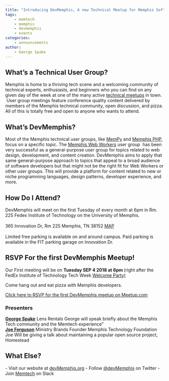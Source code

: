 ```yaml
---
title: "Introducing DevMemphis, A new Technical Meetup for Memphis Software Developers"
tags:
    - memtech
    - memphis
    - devmemphis
    - events
categories:
    - announcements
author:
    - George Spake
---
```

<h2>What’s a Technical User Group?</h2>
Memphis is home to a thriving tech scene and a welcoming community of technical experts, enthusiasts, and beginners who you can find on any given day of the week at one of the many active <a href="https://www.meetup.com/memphis-technology-user-groups/">technical meetups</a> in town.  User group meetings feature conference quality content delivered by members of the Memphis technical community, open discussion, and pizza. All of this is totally free and open to anyone who wants to attend.
<h2>What’s DevMemphis?</h2>
Most of the Memphis technical user groups, like <a href="http://www.mempy.org/">MemPy</a> and <a href="https://www.meetup.com/Memphis-PHP-Meetup/">Memphis PHP</a>, focus on a specific topic. The <a href="http://memphiswebworkers.com/">Memphis Web Workers</a> user group  has been very successful as a general-purpose user group for topics related to web design, development, and content creation. DevMemphis aims to apply that same general-purpose approach to topics that appeal to a broad audience of software developers but that might not be the right fit for Web Workers or other user groups. This will provide a platform for content related to new or niche programming languages, design patterns, developer experience, and more.
<h2>How Do I Attend?</h2>
DevMemphis will meet on the first Tuesday of every month at 6pm in Rm. 225 Fedex Institute of Technology on the University of Memphis.
  <br /><br />
365 Innovation Dr,  
Rm 225  
Memphis, TN 38152  
<a href="https://goo.gl/maps/qmCYK4PLPGL2">MAP</a>
<br /><br />
Limited free parking is available on and around campus. Paid parking is available in the FIT parking garage on Innovation Dr.
<h2>RSVP For the first DevMemphis Meetup!</h2>
Our First meeting will be on <strong>Tuesday SEP 4 2018 at 6pm
</strong>(right after the FedEx Institute of Technology Tech Week <a href="https://www.meetup.com/memphis-technology-user-groups/events/253813341/">Welcome Party)</a>

Come hang out and eat pizza with Memphis developers.

<a href="https://www.meetup.com/memphis-technology-user-groups/events/253977018/">Click here to RSVP for the first DevMemphis meetup on Meetup.com</a>
<h3>Presenters</h3>
<strong><a href="https://twitter.com/georgespake">George Spake</a></strong>  
Lens Rentals  
George will speak briefly about the Memphis Tech community and the Memtech experience”  
  <br />
<strong><a href="https://twitter.com/JoePFerguson">Joe Ferguson</a></strong>  
Ministry Brands  
Founder Memphis Technology Foundation  
Joe Will be giving a talk about maintaining a popular open source project, Homestead
<h2>What Else?</h2>
- Visit our website at <a href="http://devmemphis.org">devMemphis.org</a>
- Follow <a href="http://twitter.com/devmemphis">@devMemphis</a> on Twitter
- Join <a href="http://www.memphistechnology.org/blog/2015/05/19/join-memtech-on-slack-chat/">Memtech</a> on Slack